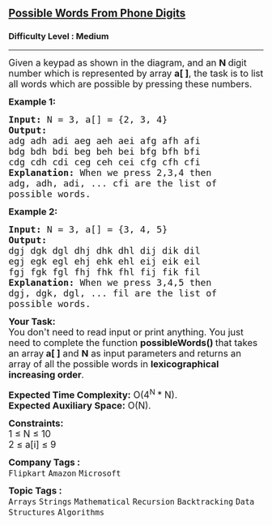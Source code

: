 <h2><a href="https://practice.geeksforgeeks.org/problems/possible-words-from-phone-digits-1587115620/1?page=3&sprint=94ade6723438d94ecf0c00c3937dad55&sortBy=submissions">Possible Words From Phone Digits</a></h2><h3>Difficulty Level : Medium</h3><hr><div class="problems_problem_content__Xm_eO"><p><span style="font-size: 18px;">Given a keypad as shown in the diagram, and an <strong>N </strong>digit number which is represented by array <strong>a[ ]</strong>, the task is to list all words which are possible by pressing these numbers.</span><br><img src="https://media.geeksforgeeks.org/img-practice/PROD/addEditProblem/701199/Web/Other/a1d54f48-0118-45d8-a8ab-7551ed72df27_1685086793.png" alt=""></p>
<p><span style="font-size: 18px;"><strong>Example 1:</strong></span></p>
<pre><span style="font-size: 18px;"><strong>Input: </strong>N = 3, a[] = {2, 3, 4}
<strong>Output:
</strong>adg adh adi aeg aeh aei afg afh afi 
bdg bdh bdi beg beh bei bfg bfh bfi 
cdg cdh cdi ceg ceh cei cfg cfh cfi 
<strong>Explanation: </strong>When we press 2,3,4 then 
adg, adh, adi, ... cfi are the list of 
possible words.</span>
</pre>
<p><span style="font-size: 18px;"><strong>Example 2:</strong></span></p>
<pre><span style="font-size: 18px;"><strong>Input: </strong>N = 3, a[] = {3, 4, 5}
<strong>Output:
</strong>dgj dgk dgl dhj dhk dhl dij dik dil 
egj egk egl ehj ehk ehl eij eik eil 
fgj fgk fgl fhj fhk fhl fij fik fil<strong>
Explanation: </strong>When we press 3,4,5 then 
dgj, dgk, dgl, ... fil are the list of 
possible words.</span></pre>
<p><span style="font-size: 18px;"><strong>Your Task:</strong><br>You don't need to read input or print anything.&nbsp;You just need to complete the function <strong>possibleWords()&nbsp;</strong>that takes an array<strong> </strong><strong>a[ ]</strong> and <strong>N</strong> as input&nbsp;parameters<strong> </strong>and returns an array of&nbsp;all the possible words in <strong>lexicographical increasing order</strong>.&nbsp;</span></p>
<p><span style="font-size: 18px;"><strong>Expected Time Complexity:</strong>&nbsp;O(4<sup>N</sup></span><span style="font-size: 18px;"><sup>&nbsp;</sup>* N).<br><strong>Expected Auxiliary Space:</strong>&nbsp;O(N).</span></p>
<p><span style="font-size: 18px;"><strong>Constraints:</strong><br>1 ≤ N ≤ 10<br>2 ≤ a[i] ≤ 9</span></p></div><p><span style=font-size:18px><strong>Company Tags : </strong><br><code>Flipkart</code>&nbsp;<code>Amazon</code>&nbsp;<code>Microsoft</code>&nbsp;<br><p><span style=font-size:18px><strong>Topic Tags : </strong><br><code>Arrays</code>&nbsp;<code>Strings</code>&nbsp;<code>Mathematical</code>&nbsp;<code>Recursion</code>&nbsp;<code>Backtracking</code>&nbsp;<code>Data Structures</code>&nbsp;<code>Algorithms</code>&nbsp;